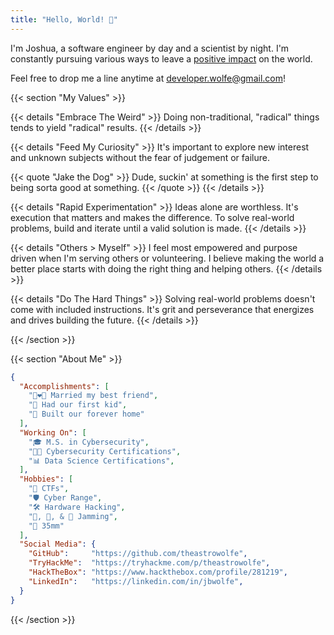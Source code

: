 ```yaml
---
title: "Hello, World! 👋"
---
```


I'm Joshua, a software engineer by day and a scientist by night. I'm constantly
pursuing various ways to leave a [positive impact][goals] on the world.

Feel free to drop me a line anytime at [developer.wolfe@gmail.com][email]!

{{< section "My Values" >}}

{{< details "Embrace The Weird" >}}
Doing non-traditional, "radical" things tends to yield "radical" results.
{{< /details >}}

{{< details "Feed My Curiosity" >}}
It's important to explore new interest and unknown subjects without the fear
of judgement or failure.

{{< quote "Jake the Dog" >}}
Dude, suckin' at something is the first step to being sorta good at something.
{{< /quote >}}
{{< /details >}}

{{< details "Rapid Experimentation" >}}
Ideas alone are worthless. It's execution that matters and makes the
difference. To solve real-world problems, build and iterate until a valid
solution is made.
{{< /details >}}

{{< details "Others > Myself" >}}
I feel most empowered and purpose driven when I'm serving others or
volunteering. I believe making the world a better place starts with doing the
right thing and helping others.
{{< /details >}}

{{< details "Do The Hard Things" >}}
Solving real-world problems doesn't come with included instructions. It's grit
and perseverance that energizes and drives building the future.
{{< /details >}}

{{< /section >}}

{{< section "About Me" >}}

```json
{
  "Accomplishments": [
    "👩‍❤️‍👨 Married my best friend",
    "👶 Had our first kid",
    "🏡 Built our forever home"
  ],
  "Working On": [
    "🎓 M.S. in Cybersecurity",
    "👨‍💻 Cybersecurity Certifications",
    "📊 Data Science Certifications",
  ],
  "Hobbies": [
    "️🦾 CTFs",
    "️🛡️ Cyber Range",
    "🛠️ Hardware Hacking",
    "🎸, 🎺, & 🎹 Jamming",
    "📸 35mm"
  ],
  "Social Media": {
    "GitHub":     "https://github.com/theastrowolfe",
    "TryHackMe":  "https://tryhackme.com/p/theastrowolfe",
    "HackTheBox": "https://www.hackthebox.com/profile/281219",
    "LinkedIn":   "https://linkedin.com/in/jbwolfe",
  }
}
```

{{< /section >}}

[email]: mailto:developer.wolfe@gmail.com
[goals]: https://www.globalgoals.org/
[github]: https://github.com/theastrowolfe
[TryHackMe]: https://tryhackme.com/p/theastrowolfe
[HackTheBox]: https://www.hackthebox.com/profile/281219
[LinkedIn]: https://linkedin.com/in/jbwolfe
